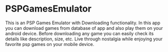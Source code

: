 # PSPGamesEmulator
This is an PSP Games Emulator with Downloading functionality. In this app you can download games from database of app and also play them on your android device. Before downloading any game you can easily check its details like description, size, etc. Live through nostalgia while enjoying your favorite psp games on your mobile device.
